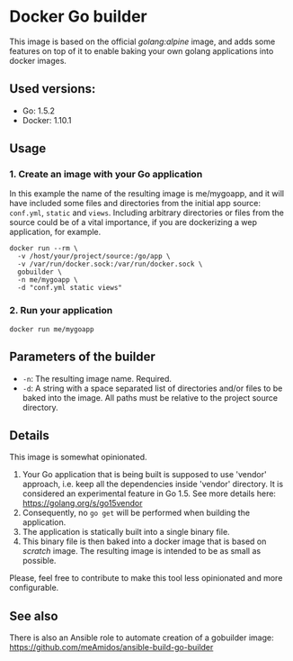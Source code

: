 # Docker Go builder

This image is based on the official _golang:alpine_ image, and adds some features on top of it to enable baking your own golang applications into docker images.

## Used versions:
- Go: 1.5.2
- Docker: 1.10.1

## Usage
### 1. Create an image with your Go application

In this example the name of the resulting image is me/mygoapp, and it will have included some files and directories from the initial app source: ```conf.yml```, ```static``` and ```views```. Including arbitrary directories or files from the source could be of a vital importance, if you are dockerizing a wep application, for example.

```
docker run --rm \
  -v /host/your/project/source:/go/app \
  -v /var/run/docker.sock:/var/run/docker.sock \
  gobuilder \
  -n me/mygoapp \
  -d "conf.yml static views"
```

### 2. Run your application

```
docker run me/mygoapp
```

## Parameters of the builder

 - ```-n```: The resulting image name. Required.
 - ```-d```: A string with a space separated list of directories and/or files to be baked into the image. All paths must be relative to the project source directory.

## Details

This image is somewhat opinionated.

1. Your Go application that is being built is supposed to use 'vendor' approach, i.e. keep all the dependencies inside 'vendor' directory. It is considered an experimental feature in Go 1.5. See more details here: https://golang.org/s/go15vendor
2. Consequently, no ```go get``` will be performed when building the application.
3. The application is statically built into a single binary file.
4. This binary file is then baked into a docker image that is based on _scratch_ image. The resulting image is intended to be as small as possible.
 
Please, feel free to contribute to make this tool less opinionated and more configurable.
 
## See also

There is also an Ansible role to automate creation of a gobuilder image: https://github.com/meAmidos/ansible-build-go-builder
